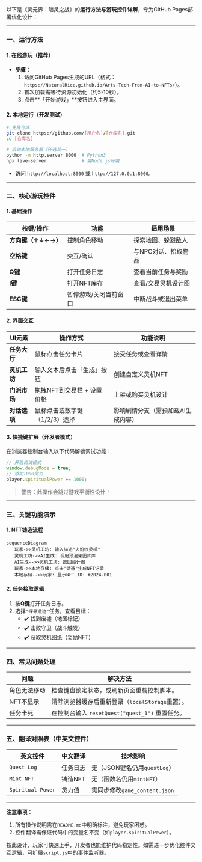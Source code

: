 以下是《灵元界：暗灵之战》的**运行方法与游玩控件详解**，专为GitHub Pages部署优化设计：

---

### **一、运行方法**
#### **1. 在线游玩（推荐）**
- **步骤**：  
  1. 访问GitHub Pages生成的URL（格式：`https://NaturalRice.github.io/Arts-Tech-From-AI-to-NFTs/`）。  
  2. 首次加载需等待资源初始化（约5-10秒）。  
  3. 点击**「开始游戏」**按钮进入主界面。  

#### **2. 本地运行（开发测试）**
```bash
# 克隆仓库
git clone https://github.com/[用户名]/[仓库名].git
cd [仓库名]

# 启动本地服务器（任选其一）
python -m http.server 8000  # Python3
npx live-server             # 需Node.js环境
```
- 访问 `http://localhost:8000` 或 `http://127.0.0.1:8000`。

---

### **二、核心游玩控件**
#### **1. 基础操作**
| **按键/操作**       | **功能**                             | **适用场景**               |
|---------------------|-------------------------------------|--------------------------|
| **方向键（↑↓←→）**  | 控制角色移动                          | 探索地图、躲避敌人           |
| **空格键**          | 交互/确认                           | 与NPC对话、拾取物品          |
| **Q键**             | 打开任务日志                         | 查看当前任务与奖励           |
| **I键**             | 打开NFT库存                         | 查看/交易灵机设计图          |
| **ESC键**           | 暂停游戏/关闭当前窗口                 | 中断战斗或退出菜单           |

#### **2. 界面交互**
| **UI元素**          | **操作方式**                        | **功能说明**               |
|---------------------|-------------------------------------|--------------------------|
| **任务大厅**        | 鼠标点击任务卡片                     | 接受任务或查看详情           |
| **灵机工坊**        | 输入文本后点击「生成」按钮             | 创建自定义灵机NFT           |
| **门派市场**        | 拖拽NFT到交易栏 + 设置价格            | 上架或购买灵机设计           |
| **对话选项**        | 鼠标点击或数字键（1/2/3）选择          | 影响剧情分支（需预加载AI生成内容）|

#### **3. 快捷键扩展（开发者模式）**
在浏览器控制台输入以下代码解锁调试功能：
```javascript
// 开启调试模式
window.debugMode = true;
// 添加1000灵力
player.spiritualPower += 1000;
```
> 警告：此操作会跳过游戏平衡性设计！

---

### **三、关键功能演示**
#### **1. NFT铸造流程**
```mermaid
sequenceDiagram
   玩家->>灵机工坊: 输入描述"火焰纹灵机"
   灵机工坊->>AI生成: 调用预渲染图片库
   AI生成-->>灵机工坊: 返回设计图
   玩家->>本地存储: 点击"铸造"生成NFT记录
   本地存储-->>玩家: 显示NFT ID: #2024-001
```

#### **2. 任务接取逻辑**
1. 按**Q键**打开任务日志。  
2. 选择`"探寻遗迹"`任务，查看目标：  
   - ✔️ 找到废墟（地图标记）  
   - ✔️ 击败守卫（战斗触发）  
   - ✔️ 获取灵机图纸（奖励NFT）  

---

### **四、常见问题处理**
| **问题**                | **解决方法**                              |
|-------------------------|-----------------------------------------|
| 角色无法移动            | 检查键盘锁定状态，或刷新页面重载控制脚本。       |
| NFT不显示               | 清除浏览器缓存后重新登录（`localStorage`重置）。|
| 任务卡死                | 在控制台输入 `resetQuest("quest_1")` 重置任务。 |

---

### **五、翻译对照表（中英文控件）**
| **英文控件**       | **中文翻译**          | **技术影响**               |
|--------------------|----------------------|--------------------------|
| `Quest Log`        | 任务日志              | 无（JSON键名仍用`questLog`） |
| `Mint NFT`         | 铸造NFT               | 无（函数名仍用`mintNFT`）    |
| `Spiritual Power`  | 灵力值                | 需同步修改`game_content.json`|

---

**注意事项**：  
1. 所有操作说明需在`README.md`中明确标注，避免玩家困惑。  
2. 控件翻译需保证代码中的变量名不变（如`player.spiritualPower`）。  

按此设计，玩家可快速上手，开发者也能维护代码稳定性。如需进一步优化控件交互逻辑，可扩展`script.js`中的事件监听器。

